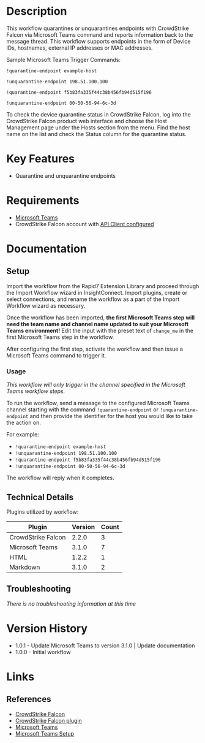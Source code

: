 # Description

This workflow quarantines or unquarantines endpoints with CrowdStrike Falcon via Microsoft Teams command and reports information back to the message thread.
This workflow supports endpoints in the form of Device IDs, hostnames, external IP addresses or MAC addresses.

Sample Microsoft Teams Trigger Commands:

`!quarantine-endpoint example-host`

`!unquarantine-endpoint 198.51.100.100`

`!quarantine-endpoint f5b83fa335f44c38b456fb94d515f196`

`!unquarantine-endpoint 00-50-56-94-6c-3d`

To check the device quarantine status in CrowdStrike Falcon, log into the CrowdStrike Falcon product web interface and choose the Host Management page under the Hosts section from the menu.
Find the host name on the list and check the Status column for the quarantine status. 

# Key Features

* Quarantine and unquarantine endpoints

# Requirements

* [Microsoft Teams](https://insightconnect.help.rapid7.com/docs/microsoft-teams)
* CrowdStrike Falcon account with [API Client configured](https://www.crowdstrike.com/blog/tech-center/get-access-falcon-apis/)

# Documentation

## Setup

Import the workflow from the Rapid7 Extension Library and proceed through the Import Workflow wizard in InsightConnect. Import plugins, create or select connections, and rename the workflow as a part of the Import Workflow wizard as necessary.

Once the workflow has been imported, **the first Microsoft Teams step will need the team name and channel name updated to suit your Microsoft Teams environment!** Edit the input with the preset text of `change_me` in the first Microsoft Teams step in the workflow.

After configuring the first step, activate the workflow and then issue a Microsoft Teams command to trigger it. 

### Usage

*This workflow will only trigger in the channel specified in the Microsoft Teams workflow steps.*

To run the workflow, send a message to the configured Microsoft Teams channel starting with the command `!quarantine-endpoint` or `!unquarantine-endpoint` and then provide the identifier for the host you would like to take the action on.

For example:
* `!quarantine-endpoint example-host`
* `!unquarantine-endpoint 198.51.100.100`
* `!quarantine-endpoint f5b83fa335f44c38b456fb94d515f196`
* `!unquarantine-endpoint 00-50-56-94-6c-3d`

The workflow will reply when it completes.

## Technical Details

Plugins utilized by workflow:

|Plugin|Version|Count|
|----|----|--------|
|CrowdStrike Falcon|2.2.0|3|
|Microsoft Teams|3.1.0|7|
|HTML|1.2.2|1|
|Markdown|3.1.0|2|

## Troubleshooting

_There is no troubleshooting information at this time_

# Version History

* 1.0.1 - Update Microsoft Teams to version 3.1.0 | Update documentation
* 1.0.0 - Initial workflow

# Links

## References

* [CrowdStrike Falcon](https://www.crowdstrike.co.uk/endpoint-security-products/)
* [CrowdStrike Falcon plugin](https://extensions.rapid7.com/extension/crowdstrike_falcon)
* [Microsoft Teams](https://teams.microsoft.com)
* [Microsoft Teams Setup](https://insightconnect.help.rapid7.com/docs/microsoft-teams)

